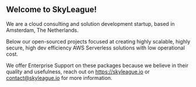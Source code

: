 ## Welcome to SkyLeague!

We are a cloud consulting and solution development startup, based in Amsterdam, The Netherlands.

Below our open-sourced projects focused at creating highly scalable, highly secure, high dev efficiency AWS Serverless solutions with low operational cost.

We offer Enterprise Support on these packages because we believe in their quality and usefulness, reach out on https://skyleague.io or contact@skyleague.io for more information.
